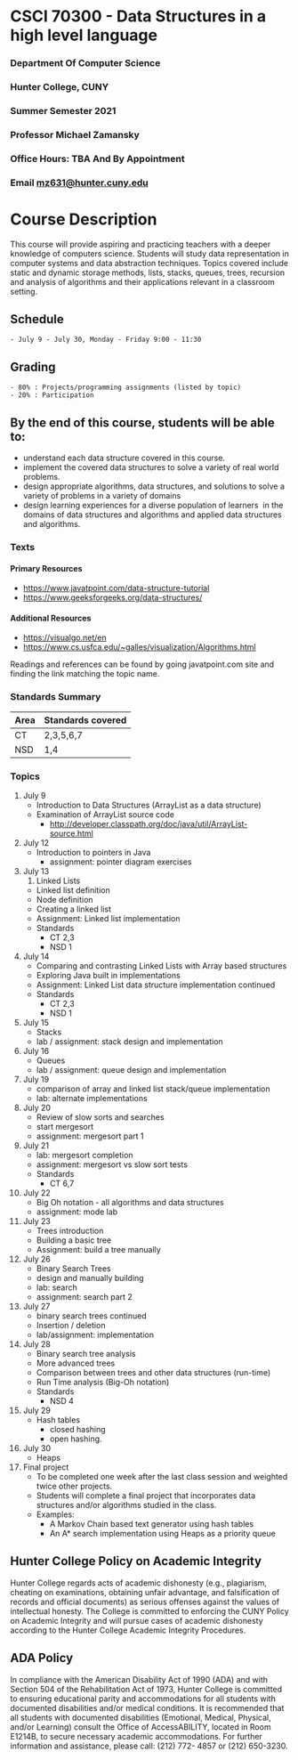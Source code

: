 # CSCI 70300 - Data Structures in a high level language

### Department Of Computer Science

### Hunter College, CUNY
### Summer Semester 2021
### Professor Michael Zamansky
### Office Hours: TBA And By Appointment
### Email mz631@hunter.cuny.edu

# Course Description

This course will provide aspiring and practicing teachers with a
deeper knowledge of computers science. Students will study data
representation in computer systems and data abstraction
techniques. Topics covered include static and dynamic storage methods,
lists, stacks, queues, trees, recursion and analysis of algorithms and
their applications relevant in a classroom setting.

	
## Schedule
	- July 9 - July 30, Monday - Friday 9:00 - 11:30 


## Grading

	- 80% : Projects/programming assignments (listed by topic)
    - 20% : Participation


## By the end of this course, students will be able to:

  - understand each data structure covered in this course.
  - implement the covered data structures to solve a variety of real
    world problems.
  - design appropriate algorithms, data structures, and solutions to
    solve a variety of problems in a variety of domains
  - design learning experiences for a diverse population of learners
     in the domains of data structures and algorithms and applied data
    structures and algorithms.


### Texts

#### Primary Resources
  - https://www.javatpoint.com/data-structure-tutorial
  - https://www.geeksforgeeks.org/data-structures/
  
#### Additional Resources
  - https://visualgo.net/en
  - https://www.cs.usfca.edu/~galles/visualization/Algorithms.html

Readings and references can be found by going javatpoint.com site and
finding the link matching the topic name.

### Standards Summary

 | Area | Standards covered |
 |------|------------------|
 | CT   | 2,3,5,6,7        |
 | NSD  | 1,4              |

### Topics


1. July 9
   - Introduction to Data Structures (ArrayList as a data structure)
   - Examination of ArrayList source code
	 - http://developer.classpath.org/doc/java/util/ArrayList-source.html
1. July 12
   - Introduction to pointers in Java 
	 - assignment: pointer diagram exercises
1. July 13
   1. Linked Lists 
	 - Linked list definition
	 - Node definition
	 - Creating a linked list
	 - Assignment: Linked list implementation
	 - Standards 
	   - CT 2,3
       - NSD 1 
1. July 14
   - Comparing and contrasting Linked Lists with Array based structures
   - Exploring Java built in implementations
   - Assignment: Linked List data structure implementation continued
   - Standards
	 - CT 2,3
	 - NSD 1
1. July 15
   - Stacks 
   - lab / assignment: stack design and implementation
1. July 16
   - Queues
   - lab / assignment: queue design and implementation
1. July 19
   - comparison of array and linked list stack/queue implementation
   - lab: alternate implementations
1. July 20
   - Review of slow sorts and searches
   - start mergesort
   - assignment: mergesort part 1
1. July 21
   - lab: mergesort completion
   - assignment: mergesort vs slow sort tests
   - Standards 
     - CT 6,7
1. July 22 
   - Big Oh notation - all algorithms and data structures
   - assignment: mode lab
1. July 23
   - Trees introduction
   - Building a basic tree
   - Assignment: build a tree manually
1. July 26
   - Binary Search Trees
   - design and manually building
   - lab: search 
   - assignment: search part 2
1. July 27
   - binary search trees continued
   - Insertion / deletion
   - lab/assignment: implementation
1. July 28
   - Binary search tree analysis
   - More advanced trees
   - Comparison between trees and other data structures (run-time)
   -  Run Time analysis (Big-Oh notation)
   - Standards 
     - NSD 4
1. July 29
   - Hash tables 
	 - closed hashing
     - open hashing.
1. July 30
   - Heaps 
1. Final project
   - To be completed one week after the last class session and
     weighted twice other projects.
   - Students will complete a final project that incorporates
     data structures and/or algorithms studied in the class.
   - Examples: 
	 - A Markov Chain based text generator using hash tables 
	 - An A* search implementation using Heaps as a priority queue
   
## Hunter College Policy on Academic Integrity
Hunter College regards acts of academic dishonesty (e.g., plagiarism,
cheating on examinations, obtaining unfair advantage, and
falsification of records and official documents) as serious offenses
against the values of intellectual honesty. The College is committed
to enforcing the CUNY Policy on Academic Integrity and will pursue
cases of academic dishonesty according to the Hunter College Academic
Integrity Procedures.

## ADA Policy

In compliance with the American Disability Act of 1990 (ADA) and with Section 504 of the
Rehabilitation Act of 1973, Hunter College is committed to ensuring educational parity and
accommodations for all students with documented disabilities and/or medical conditions. It is
recommended that all students with documented disabilities (Emotional, Medical, Physical, and/or
Learning) consult the Office of AccessABILITY, located in Room E1214B, to secure necessary
academic accommodations. For further information and assistance, please call: (212) 772- 4857 or
(212) 650-3230.
